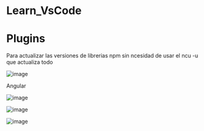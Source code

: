 # Learn_VsCode



# Plugins


Para actualizar las versiones de librerias npm sin ncesidad de usar el ncu -u que actualiza todo

![image](https://github.com/learning-guides/Learn_VsCode/assets/141972615/008884fe-aeb4-4270-9f32-4607fe977088)

Angular

![image](https://github.com/learning-guides/Learn_VsCode/assets/141972615/c5cd5c9e-a3aa-4ff9-945b-e759d3d8c7ed)

![image](https://github.com/learning-guides/Learn_VsCode/assets/141972615/1d231094-9d93-46ae-937e-a57f2ebc1fe3)

![image](https://github.com/learning-guides/Learn_VsCode/assets/141972615/fa550199-aff1-4ca7-a97e-56e7136e148b)




